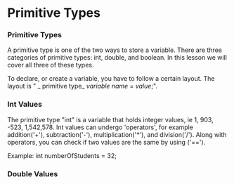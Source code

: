 # Primitive Types


### Primitive Types

A primitive type is one of the two ways to store a variable. There are three categories of primitive types: int, double, and boolean. In this lesson we will cover all three of these types. 

To declare, or create a variable, you have to follow a certain layout. The layout is " _ primitive type_ _variable name_ = _value_;".

### Int Values

The primitive type "int" is a variable that holds integer values, ie 1, 903, -523, 1,542,578. Int values can undergo 'operators', for example addition('+'), subtraction('-'), multiplication('*'), and division('/'). Along with operators, you can check if two values are the same by using ('=='). 

Example: int numberOfStudents = 32;

### Double Values

